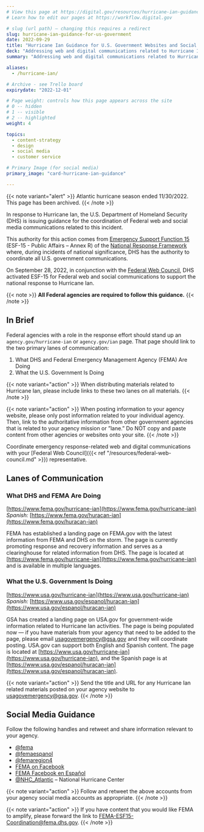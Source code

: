 ```yaml
---
# View this page at https://digital.gov/resources/hurricane-ian-guidance-for-us-government 
# Learn how to edit our pages at https://workflow.digital.gov

# slug (url path) — changing this requires a redirect
slug: hurricane-ian-guidance-for-us-government
date: 2022-09-29
title: "Hurricane Ian Guidance for U.S. Government Websites and Social Media"
deck: "Addressing web and digital communications related to Hurricane Ian"
summary: "Addressing web and digital communications related to Hurricane Ian"

aliases:
  - /hurricane-ian/

# Archive - see Trello board
expirydate: "2022-12-01"

# Page weight: controls how this page appears across the site
# 0 -- hidden
# 1 -- visible
# 2 -- highlighted
weight: 4

topics:
  - content-strategy
  - design
  - social media
  - customer service

# Primary Image (for social media)
primary_image: "card-hurricane-ian-guidance"

---
```


{{< note variant="alert" >}} Atlantic hurricane season ended 11/30/2022. This page has been archived. {{< /note >}}

In response to Hurricane Ian, the U.S. Department of Homeland Security (DHS) is issuing guidance for the coordination of Federal web and social media communications related to this incident.

This authority for this action comes from [Emergency Support Function 15](https://www.fema.gov/media-library/assets/documents/34369) (ESF-15 - Public Affairs – Annex R) of the [National Response Framework](https://www.fema.gov/media-library/assets/documents/117791) where, during incidents of national significance, DHS has the authority to coordinate all U.S. government communications.

On September 28, 2022, in conjunction with the [Federal Web Council](https://digital.gov/resources/federal-web-council/), DHS activated ESF-15 for Federal web and social communications to support the national response to Hurricane Ian.

{{< note >}} **All Federal agencies are required to follow this guidance.** {{< /note >}}

## In Brief

Federal agencies with a role in the response effort should stand up an `agency.gov/hurricane-ian` or `agency.gov/ian` page. That page should link to the two primary lanes of communication:

1. What DHS and Federal Emergency Management Agency (FEMA) Are Doing
2. What the U.S. Government Is Doing


{{< note variant="action" >}}
When distributing materials related to Hurricane Ian, please include links to these two lanes on all materials.
{{< /note >}}

{{< note variant="action" >}}
When posting information to your agency website, please only post information related to your individual agency. Then, link to the authoritative information from other government agencies that is related to your agency mission or ”lane.” Do NOT copy and paste content from other agencies or websites onto your site.
{{< /note >}}

Coordinate emergency response-related web and digital communications with your [Federal Web Council]({{< ref "/resources/federal-web-council.md" >}}) representative.

## Lanes of Communication

### What DHS and FEMA Are Doing

[https://www.fema.gov/hurricane-ian](https://www.fema.gov/hurricane-ian) <br />
*Spanish:* [https://www.fema.gov/huracan-ian](https://www.fema.gov/huracan-ian)

FEMA has established a landing page on FEMA.gov with the latest information from FEMA and DHS on the storm. The page is currently promoting response and recovery information and serves as a clearinghouse for related information from DHS. The page is located at [https://www.fema.gov/hurricane-ian](https://www.fema.gov/hurricane-ian) and is available in multiple languages.

### What the U.S. Government Is Doing

[https://www.usa.gov/hurricane-ian](https://www.usa.gov/hurricane-ian) <br />
*Spanish:* [https://www.usa.gov/espanol/huracan-ian](https://www.usa.gov/espanol/huracan-ian)

GSA has created a landing page on USA.gov for government-wide information related to Hurricane Ian activities. The page is being populated now — if you have materials from your agency that need to be added to the page, please email usagovemergency@gsa.gov and they will coordinate posting. USA.gov can support both English and Spanish content. The page is located at [https://www.usa.gov/hurricane-ian](https://www.usa.gov/hurricane-ian), and the Spanish page is at [https://www.usa.gov/espanol/huracan-ian](https://www.usa.gov/espanol/huracan-ian).

{{< note variant="action" >}}
Send the title and URL for any Hurricane Ian related materials posted on your agency website to usagovemergency@gsa.gov.
{{< /note >}}

## Social Media Guidance

Follow the following handles and retweet and share information relevant to your agency.

* [@fema](https://www.twitter.com/fema)
* [@femaespanol](https://twitter.com/femaespanol)
* [@femaregion4](https://twitter.com/femaregion4)
* [FEMA on Facebook](https://www.facebook.com/fema)
* [FEMA Facebook en Español](https://www.facebook.com/FEMAespanol/)
* [@NHC_Atlantic](https://twitter.com/NHC_Atlantic) – National Hurricane Center

{{< note variant="action" >}}
Follow and retweet the above accounts from your agency social media accounts as appropriate.
{{< /note >}}

{{< note variant="action" >}}
If you have content that you would like FEMA to amplify, please forward the link to FEMA-ESF15-Coordination@fema.dhs.gov.
{{< /note >}}
